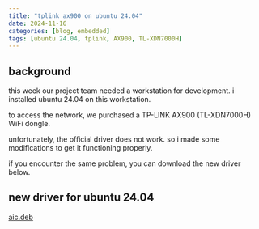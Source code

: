 ```yaml
---
title: "tplink ax900 on ubuntu 24.04"
date: 2024-11-16
categories: [blog, embedded]
tags: [ubuntu 24.04, tplink, AX900, TL-XDN7000H]
---
```


## background
this week our project team needed a workstation for development. i installed ubuntu 24.04 on this workstation.

to access the network, we purchased a TP-LINK AX900 (TL-XDN7000H) WiFi dongle.

unfortunately, the official driver does not work. so i made some modifications to get it functioning properly.

if you encounter the same problem, you can download the new driver below.

## new driver for ubuntu 24.04
[aic.deb](https://github.com/alix-gao/alix-gao.github.io/tree/main/assets/2024.11/aic-mod.deb)
